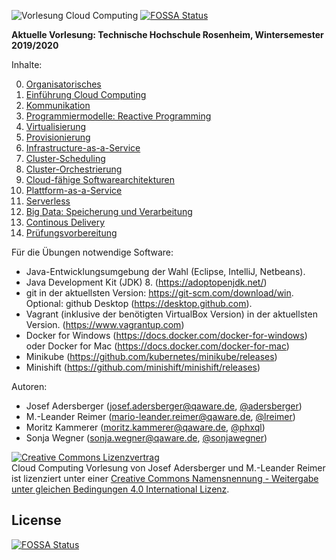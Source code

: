 ![Vorlesung Cloud Computing](https://github.com/qaware/cloudcomputing/blob/master/vl-cc-logo.jpg "Vorlesung Cloud Computing")
[![FOSSA Status](https://app.fossa.io/api/projects/git%2Bgithub.com%2Fqaware%2Fcloudcomputing.svg?type=shield)](https://app.fossa.io/projects/git%2Bgithub.com%2Fqaware%2Fcloudcomputing?ref=badge_shield)

__Aktuelle Vorlesung: Technische Hochschule Rosenheim, Wintersemester 2019/2020__

Inhalte:

0. [Organisatorisches](00-einfuehrung/Orga.pdf)
1. [Einführung Cloud Computing](00-einfuehrung)
2. [Kommunikation](01-kommunikation)
3. [Programmiermodelle: Reactive Programming](12-programmiermodelle)
4. [Virtualisierung](02-virtualisierung)
5. [Provisionierung](03-provisionierung)
6. [Infrastructure-as-a-Service](04-iaas)
7. [Cluster-Scheduling](05-cluster-scheduling)
8. [Cluster-Orchestrierung](06-orchestrierung)
9. [Cloud-fähige Softwarearchitekturen](07-cloud-architektur)
10. [Plattform-as-a-Service](08-paas)
11. [Serverless](09-serverless)
12. [Big Data: Speicherung und Verarbeitung](10-big-data)
13. [Continous Delivery](11-cd)
14. [Prüfungsvorbereitung](13-zusammenfassung)

Für die Übungen notwendige Software:

* Java-Entwicklungsumgebung der Wahl (Eclipse, IntelliJ, Netbeans).
* Java Development Kit (JDK) 8. (https://adoptopenjdk.net/)
* git in der aktuellsten Version: https://git-scm.com/download/win. Optional: github Desktop (https://desktop.github.com).
* Vagrant (inklusive der benötigten VirtualBox Version) in der aktuellsten Version. (https://www.vagrantup.com)
* Docker for Windows (https://docs.docker.com/docker-for-windows) oder Docker for Mac (https://docs.docker.com/docker-for-mac)
* Minikube (https://github.com/kubernetes/minikube/releases)
* Minishift (https://github.com/minishift/minishift/releases)

Autoren:

* Josef Adersberger (josef.adersberger@qaware.de, [@adersberger](https://twitter.com/adersberger))
* M.-Leander Reimer (mario-leander.reimer@qaware.de, [@lreimer](https://twitter.com/LeanderReimer))
* Moritz Kammerer (moritz.kammerer@qaware.de, [@phxql](https://github.com/phxql))
* Sonja Wegner (sonja.wegner@qaware.de, [@sonjawegner](https://github.com/sonjawegner))

<a rel="license" href="http://creativecommons.org/licenses/by-sa/4.0/"><img alt="Creative Commons Lizenzvertrag" style="border-width:0" src="https://i.creativecommons.org/l/by-sa/4.0/88x31.png" /></a><br /><span xmlns:dct="http://purl.org/dc/terms/" href="http://purl.org/dc/dcmitype/Text" property="dct:title" rel="dct:type">Cloud Computing Vorlesung</span> von <span xmlns:cc="http://creativecommons.org/ns#" property="cc:attributionName">Josef Adersberger</span> und <span xmlns:cc="http://creativecommons.org/ns#" property="cc:attributionName">M.-Leander Reimer</span> ist lizenziert unter einer <a rel="license" href="http://creativecommons.org/licenses/by-sa/4.0/">Creative Commons Namensnennung - Weitergabe unter gleichen Bedingungen 4.0 International Lizenz</a>.


## License
[![FOSSA Status](https://app.fossa.io/api/projects/git%2Bgithub.com%2Fqaware%2Fcloudcomputing.svg?type=large)](https://app.fossa.io/projects/git%2Bgithub.com%2Fqaware%2Fcloudcomputing?ref=badge_large)